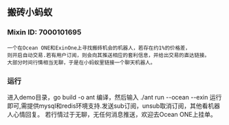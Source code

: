 ## 搬砖小蚂蚁

### Mixin ID: 7000101695

    一个在Ocean ONE和ExinOne上寻找搬砖机会的机器人，若存在约1%的价格差，
    则开启自动交易.若有用户订阅，则会向其推送相应的套利信息，并给出交易的直达链接。
    大部分时间行情相当无聊，于是在小蚂蚁里链接一个聊天机器人。

### 运行

   进入demo目录，go build -o ant 编译，然后输入 ./ant run --ocean --exin 
   运行即可,需提供mysql和redis环境支持.发送sub订阅，unsub取消订阅，其他看机器人心情回复。
   若行情过于无聊，无任何消息推送，欢迎去Ocean ONE上挂单。
